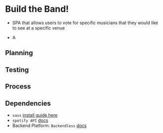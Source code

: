 # Build the Band!

  - SPA that allows users to vote for specific musicians that they would like to see at a specific venue

  - A

## Planning

## Testing

## Process

## Dependencies
- `sass` [install guide here](http://sass-lang.com/install)
- `spotify API` [docs](https://developer.spotify.com/web-api/)
- Backend Platform: `Backendless` [docs](https://backendless.com/products/documentation/)
